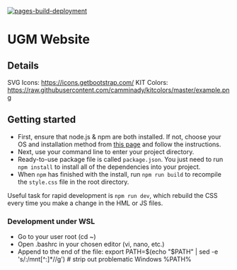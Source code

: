 [![pages-build-deployment](https://github.com/upgrademobility/ugm_website/actions/workflows/pages/pages-build-deployment/badge.svg)](https://github.com/upgrademobility/ugm_website/actions/workflows/pages/pages-build-deployment)

# UGM Website


## Details

SVG Icons: https://icons.getbootstrap.com/
KIT Colors: https://raw.githubusercontent.com/camminady/kitcolors/master/example.png

## Getting started

* First, ensure that node.js & npm are both installed. If not, choose your OS and installation method from [this page](https://nodejs.org/en/download/package-manager/) and follow the instructions.
* Next, use your command line to enter your project directory.
* Ready-to-use package file is called `package.json`. You just need to run `npm install` to install all of the dependencies into your project.
* When `npm` has finished with the install, run `npm run build` to recompile the `style.css` file in the root directory.

Useful task for rapid development is `npm run dev`, which rebuild the CSS every time you make a change in the HML or JS files.

### Development under WSL
- Go to your user root (cd ~)
- Open .bashrc in your chosen editor (vi, nano, etc.)
- Append to the end of the file: export PATH=$(echo "$PATH" | sed -e 's/:\/mnt[^:]*//g') # strip out problematic Windows %PATH%
